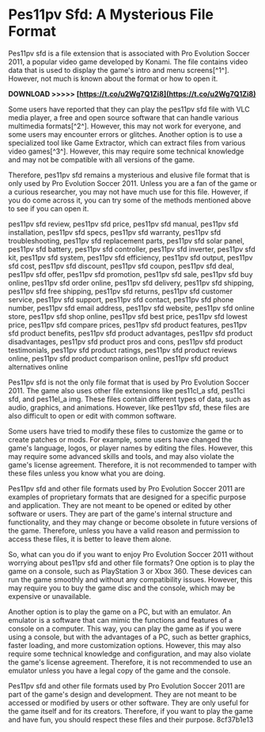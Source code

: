 # Pes11pv Sfd: A Mysterious File Format
 
Pes11pv sfd is a file extension that is associated with Pro Evolution Soccer 2011, a popular video game developed by Konami. The file contains video data that is used to display the game's intro and menu screens[^1^]. However, not much is known about the format or how to open it.
 
**DOWNLOAD >>>>> [https://t.co/u2Wg7Q1Zi8](https://t.co/u2Wg7Q1Zi8)**


 
Some users have reported that they can play the pes11pv sfd file with VLC media player, a free and open source software that can handle various multimedia formats[^2^]. However, this may not work for everyone, and some users may encounter errors or glitches. Another option is to use a specialized tool like Game Extractor, which can extract files from various video games[^3^]. However, this may require some technical knowledge and may not be compatible with all versions of the game.
 
Therefore, pes11pv sfd remains a mysterious and elusive file format that is only used by Pro Evolution Soccer 2011. Unless you are a fan of the game or a curious researcher, you may not have much use for this file. However, if you do come across it, you can try some of the methods mentioned above to see if you can open it.
 
pes11pv sfd review,  pes11pv sfd price,  pes11pv sfd manual,  pes11pv sfd installation,  pes11pv sfd specs,  pes11pv sfd warranty,  pes11pv sfd troubleshooting,  pes11pv sfd replacement parts,  pes11pv sfd solar panel,  pes11pv sfd battery,  pes11pv sfd controller,  pes11pv sfd inverter,  pes11pv sfd kit,  pes11pv sfd system,  pes11pv sfd efficiency,  pes11pv sfd output,  pes11pv sfd cost,  pes11pv sfd discount,  pes11pv sfd coupon,  pes11pv sfd deal,  pes11pv sfd offer,  pes11pv sfd promotion,  pes11pv sfd sale,  pes11pv sfd buy online,  pes11pv sfd order online,  pes11pv sfd delivery,  pes11pv sfd shipping,  pes11pv sfd free shipping,  pes11pv sfd returns,  pes11pv sfd customer service,  pes11pv sfd support,  pes11pv sfd contact,  pes11pv sfd phone number,  pes11pv sfd email address,  pes11pv sfd website,  pes11pv sfd online store,  pes11pv sfd shop online,  pes11pv sfd best price,  pes11pv sfd lowest price,  pes11pv sfd compare prices,  pes11pv sfd product features,  pes11pv sfd product benefits,  pes11pv sfd product advantages,  pes11pv sfd product disadvantages,  pes11pv sfd product pros and cons,  pes11pv sfd product testimonials,  pes11pv sfd product ratings,  pes11pv sfd product reviews online,  pes11pv sfd product comparison online,  pes11pv sfd product alternatives online
  
Pes11pv sfd is not the only file format that is used by Pro Evolution Soccer 2011. The game also uses other file extensions like pes11cl\_a sfd, pes11ci sfd, and pes11el\_a img. These files contain different types of data, such as audio, graphics, and animations. However, like pes11pv sfd, these files are also difficult to open or edit with common software.
 
Some users have tried to modify these files to customize the game or to create patches or mods. For example, some users have changed the game's language, logos, or player names by editing the files. However, this may require some advanced skills and tools, and may also violate the game's license agreement. Therefore, it is not recommended to tamper with these files unless you know what you are doing.
 
Pes11pv sfd and other file formats used by Pro Evolution Soccer 2011 are examples of proprietary formats that are designed for a specific purpose and application. They are not meant to be opened or edited by other software or users. They are part of the game's internal structure and functionality, and they may change or become obsolete in future versions of the game. Therefore, unless you have a valid reason and permission to access these files, it is better to leave them alone.
  
So, what can you do if you want to enjoy Pro Evolution Soccer 2011 without worrying about pes11pv sfd and other file formats? One option is to play the game on a console, such as PlayStation 3 or Xbox 360. These devices can run the game smoothly and without any compatibility issues. However, this may require you to buy the game disc and the console, which may be expensive or unavailable.
 
Another option is to play the game on a PC, but with an emulator. An emulator is a software that can mimic the functions and features of a console on a computer. This way, you can play the game as if you were using a console, but with the advantages of a PC, such as better graphics, faster loading, and more customization options. However, this may also require some technical knowledge and configuration, and may also violate the game's license agreement. Therefore, it is not recommended to use an emulator unless you have a legal copy of the game and the console.
 
Pes11pv sfd and other file formats used by Pro Evolution Soccer 2011 are part of the game's design and development. They are not meant to be accessed or modified by users or other software. They are only useful for the game itself and for its creators. Therefore, if you want to play the game and have fun, you should respect these files and their purpose.
 8cf37b1e13
 
